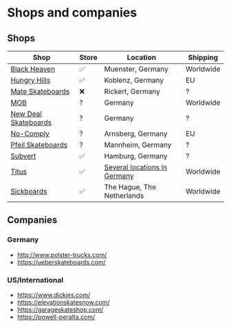 # Shops and companies

## Shops

Shop                                              | Store | Location                                                    | Shipping
--------------------------------------------------|-------|-------------------------------------------------------------|----------------
[Black Heaven](https://blackheavenshop.com/)      |  ✅   | Muenster, Germany                                           | Worldwide
[Hungry Hills](https://www.hungryhills.de/)       |  ✅   | Koblenz, Germany                                            | EU
[Mate Skateboards](http://mateskateboards.com/)   |  ❌   | Rickert, Germany                                            | ?
[MOB](https://mob-shop.de/)                       |  ?   | Germany                                                     | Worldwide
[New Deal Skateboards](https://newdealskateboards.com/) | ? | Germany | ?
[No-Comply](https://no-comply.de/)                |  ?   | Arnsberg, Germany                                           | EU
[Pfeil Skateboards](https://pfeilskateboards.de/) |  ?   | Mannheim, Germany                                           | ?
[Subvert](https://www.subvert.de/)                |  ✅   |  Hamburg, Germany                                            | ?
[Titus](https://www.titus.de/)                    |  ✅   | [Several locations in Germany](https://www.titus.de/shops/) | Worldwide
[Sickboards](https://www.sickboards.nl/)          |  ✅   | The Hague, The Netherlands                                  | Worldwide

## Companies

### Germany

* http://www.polster-trucks.com/
* https://ueberskateboards.com/

### US/International

* https://www.dickies.com/
* https://elevationskatesnow.com/
* https://garageskateshop.com/
* https://powell-peralta.com/
